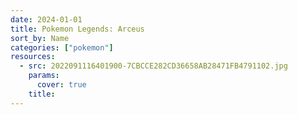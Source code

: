 ```yaml
---
date: 2024-01-01
title: Pokemon Legends: Arceus
sort_by: Name
categories: ["pokemon"]
resources:
  - src: 2022091116401900-7CBCCE282CD36658AB28471FB4791102.jpg
    params:
      cover: true
    title: 
---
```

